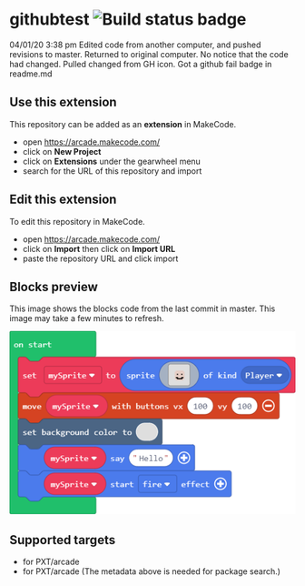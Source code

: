 # githubtest ![Build status badge](https://github.com/iwearthecrowns/githubtest/workflows/MakeCode/badge.svg)

04/01/20 3:38 pm
Edited code from another computer, and pushed revisions to master. Returned to original computer. No notice that the code had changed. Pulled changed from GH icon. Got a github fail badge in readme.md

## Use this extension

This repository can be added as an **extension** in MakeCode.

* open https://arcade.makecode.com/
* click on **New Project**
* click on **Extensions** under the gearwheel menu
* search for the URL of this repository and import

## Edit this extension

To edit this repository in MakeCode.

* open https://arcade.makecode.com/
* click on **Import** then click on **Import URL**
* paste the repository URL and click import

## Blocks preview

This image shows the blocks code from the last commit in master.
This image may take a few minutes to refresh.

![A rendered view of the blocks](https://github.com/iwearthecrowns/githubtest/raw/master/.makecode/blocks.png)

## Supported targets

* for PXT/arcade
* for PXT/arcade
(The metadata above is needed for package search.)

